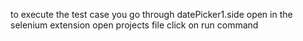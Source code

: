 to execute the test case you go through datePicker1.side 
open in the selenium extension 
open projects file 
click on run command
